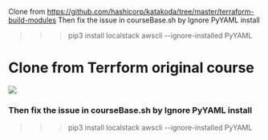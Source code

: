 Clone from https://github.com/hashicorp/katakoda/tree/master/terraform-build-modules
Then fix the issue in courseBase.sh by Ignore PyYAML install
>>>  pip3 install localstack awscli --ignore-installed PyYAML


# Clone from Terrform original course

[![](http://shields.katacoda.com/katacoda/niponj/count.svg)](https://www.katacoda.com/niponj "Get your profile on Katacoda.com")

### Then fix the issue in courseBase.sh by Ignore PyYAML install
>>>  pip3 install localstack awscli --ignore-installed PyYAML
